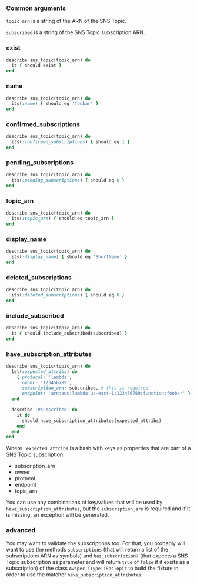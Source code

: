### Common arguments

`topic_arn` is a string of the ARN of the SNS Topic.

`subscribed` is a string of the SNS Topic subscription ARN.

### exist

```ruby
describe sns_topic(topic_arn) do
  it { should exist }
end
```

### name

```ruby
describe sns_topic(topic_arn) do
  its(:name) { should eq 'foobar' }
end
```

### confirmed_subscriptions

```ruby
describe sns_topic(topic_arn) do
  its(:confirmed_subscriptions) { should eq 1 }
end
```

### pending_subscriptions

```ruby
describe sns_topic(topic_arn) do
  its(:pending_subscriptions) { should eq 0 }
end
```

### topic_arn

```ruby
describe sns_topic(topic_arn) do
  its(:topic_arn) { should eq topic_arn }
end
```

### display_name

```ruby
describe sns_topic(topic_arn) do
  its(:display_name) { should eq 'ShortName' }
end
```

### deleted_subscriptions

```ruby
describe sns_topic(topic_arn) do
  its(:deleted_subscriptions) { should eq 0 }
end
```

### include_subscribed

```ruby
describe sns_topic(topic_arn) do
  it { should include_subscribed(subscribed) }
end
```

### have_subscription_attributes

```ruby
describe sns_topic(topic_arn) do
  let(:expected_attribs) do
    { protocol: 'lambda',
      owner: '123456789',
      subscription_arn: subscribed, # this is required
      endpoint: 'arn:aws:lambda:us-east-1:123456789:function:foobar' }
  end

  describe '#subscribed' do
    it do
      should have_subscription_attributes(expected_attribs)
    end
  end
end
```

Where `:expected_attribs` is a hash with keys as properties that are part of a SNS Topic subscription:

* subscription_arn
* owner
* protocol
* endpoint
* topic_arn

You can use any combinations of key/values that will be used by `have_subscription_attributes`, but the `subscription_arn` is required and if it is missing, an exception will be generated.

### advanced

You may want to validate the subscriptions too. For that, you probably will want to  use the methods `subscriptions` (that will return a list of the subscriptions ARN as symbols) and `has_subscription?` (that expects a SNS Topic subscription as parameter and will return `true` of `false` if it exists as a subscription) of the class `Awspec::Type::SnsTopic` to build the fixture in order to use the matcher `have_subscription_attributes`.
